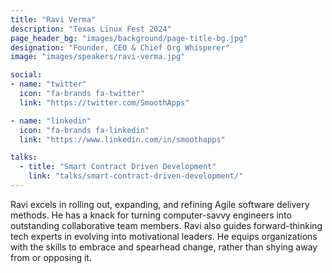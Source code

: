 ```yaml
---
title: "Ravi Verma"
description: "Texas Linux Fest 2024"
page_header_bg: "images/background/page-title-bg.jpg"
designation: "Founder, CEO & Chief Org Whisperer"
image: "images/speakers/ravi-verma.jpg"

social:
- name: "twitter"
  icon: "fa-brands fa-twitter"
  link: "https://twitter.com/SmoothApps"

- name: "linkedin"
  icon: "fa-brands fa-linkedin"
  link: "https://www.linkedin.com/in/smoothapps"

talks:
  - title: "Smart Contract Driven Development"
    link: "talks/smart-contract-driven-development/"
---
```


Ravi excels in rolling out, expanding, and refining Agile software delivery
methods. He has a knack for turning computer-savvy engineers into outstanding
collaborative team members. Ravi also guides forward-thinking tech experts in
evolving into motivational leaders. He equips organizations with the skills to
embrace and spearhead change, rather than shying away from or opposing it.
